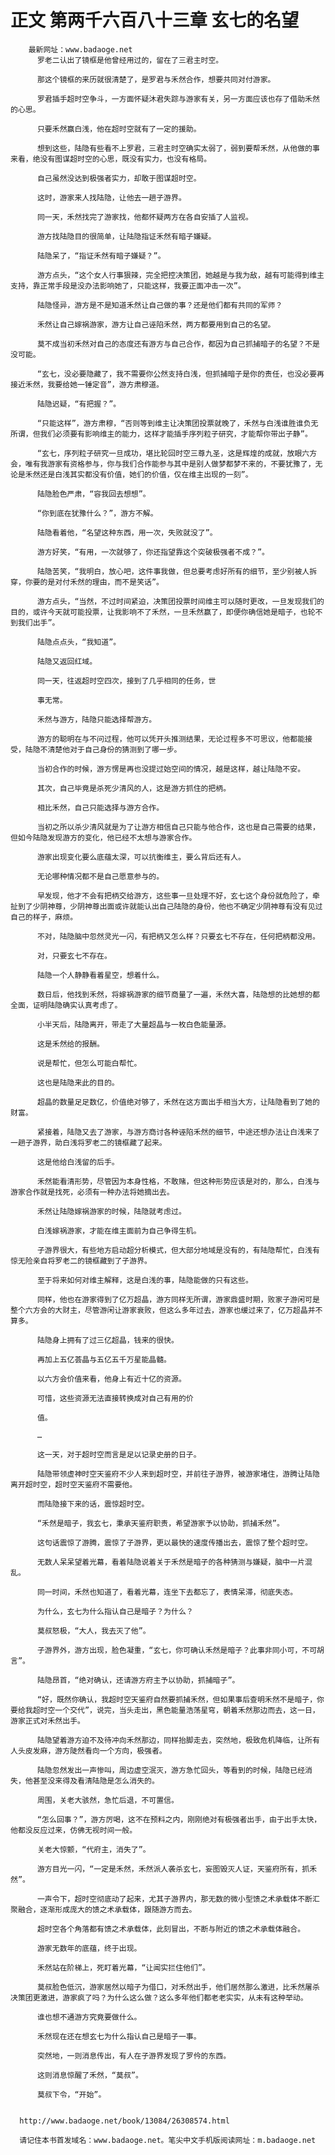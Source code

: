 # 正文 第两千六百八十三章 玄七的名望
        最新网址：www.badaoge.net
          罗老二认出了镜框是他曾经用过的，留在了三君主时空。
      
          那这个镜框的来历就很清楚了，是罗君与禾然合作，想要共同对付游家。
      
          罗君插手超时空争斗，一方面怀疑沐君失踪与游家有关，另一方面应该也存了借助禾然的心思。
      
          只要禾然赢白浅，他在超时空就有了一定的援助。
      
          想到这些，陆隐有些看不上罗君，三君主时空确实太弱了，弱到要帮禾然，从他做的事来看，绝没有图谋超时空的心思，既没有实力，也没有格局。
      
          自己虽然没达到极强者实力，却敢于图谋超时空。
      
          这时，游家来人找陆隐，让他去一趟子游界。
      
          同一天，禾然找完了游家找，他都怀疑两方在各自安插了人监视。
      
          游方找陆隐目的很简单，让陆隐指证禾然有暗子嫌疑。
      
          陆隐呆了，“指证禾然有暗子嫌疑？”。
      
          游方点头，“这个女人行事狠辣，完全把控决策团，她越是与我为敌，越有可能得到维主支持，靠正常手段是没办法影响她了，只能这样，我要正面冲击一次”。
      
          陆隐怪异，游方是不是知道禾然让自己做的事？还是他们都有共同的军师？
      
          禾然让自己嫁祸游家，游方让自己诬陷禾然，两方都要用到自己的名望。
      
          莫不成当初禾然对自己的态度还有游方与自己合作，都因为自己抓捕暗子的名望？不是没可能。
      
          “玄七，没必要隐藏了，我不需要你公然支持白浅，但抓捕暗子是你的责任，也没必要再接近禾然，我要给她一锤定音”，游方肃穆道。
      
          陆隐迟疑，“有把握？”。
      
          “只能这样”，游方肃穆，“否则等到维主让决策团投票就晚了，禾然与白浅谁胜谁负无所谓，但我们必须要有影响维主的能力，这样才能插手序列粒子研究，才能帮你带出子静”。
      
          “玄七，序列粒子研究一旦成功，堪比轮回时空三尊九圣，这是辉煌的成就，放眼六方会，唯有我游家有资格参与，你与我们合作能参与其中是别人做梦都梦不来的，不要犹豫了，无论是禾然还是白浅其实都没有价值，她们的价值，仅在维主出现的一刻”。
      
          陆隐脸色严肃，“容我回去想想”。
      
          “你到底在犹豫什么？”，游方不解。
      
          陆隐看着他，“名望这种东西，用一次，失败就没了”。
      
          游方好笑，“有用，一次就够了，你还指望靠这个突破极强者不成？”。
      
          陆隐苦笑，“我明白，放心吧，这件事我做，但总要考虑好所有的细节，至少别被人拆穿，你要的是对付禾然的理由，而不是笑话”。
      
          游方点头，“当然，不过时间紧迫，决策团投票时间维主可以随时更改，一旦发现我们的目的，或许今天就可能投票，让我影响不了禾然，一旦禾然赢了，即便你确信她是暗子，也轮不到我们出手”。
      
          陆隐点点头，“我知道”。
      
          陆隐又返回红域。
      
          同一天，往返超时空四次，接到了几乎相同的任务，世
      
          事无常。
      
          禾然与游方，陆隐只能选择帮游方。
      
          游方的聪明在与不问过程，他可以凭开头推测结果，无论过程多不可思议，他都能接受，陆隐不清楚他对于自己身份的猜测到了哪一步。
      
          当初合作的时候，游方愣是再也没提过始空间的情况，越是这样，越让陆隐不安。
      
          其次，自己毕竟是杀死少清风的人，这是游方抓住的把柄。
      
          相比禾然，自己只能选择与游方合作。
      
          当初之所以杀少清风就是为了让游方相信自己只能与他合作，这也是自己需要的结果，但如今陆隐发现游方的变化，他已经不太想与游家合作。
      
          游家出现变化要么底蕴太深，可以抗衡维主，要么背后还有人。
      
          无论哪种情况都不是自己愿意参与的。
      
          早发现，他才不会有把柄交给游方，这些事一旦处理不好，玄七这个身份就危险了，牵扯到了少阴神尊，少阴神尊出面或许就能认出自己陆隐的身份，他也不确定少阴神尊有没有见过自己的样子，麻烦。
      
          不对，陆隐脑中忽然灵光一闪，有把柄又怎么样？只要玄七不存在，任何把柄都没用。
      
          对，只要玄七不存在。
      
          陆隐一个人静静看着星空，想着什么。
      
          数日后，他找到禾然，将嫁祸游家的细节商量了一遍，禾然大喜，陆隐想的比她想的都全面，证明陆隐确实认真考虑了。
      
          小半天后，陆隐离开，带走了大量超晶与一枚白色能量源。
      
          这是禾然给的报酬。
      
          说是帮忙，但怎么可能白帮忙。
      
          这也是陆隐来此的目的。
      
          超晶的数量足足数亿，价值绝对够了，禾然在这方面出手相当大方，让陆隐看到了她的财富。
      
          紧接着，陆隐又去了游家，与游方商讨各种诬陷禾然的细节，中途还想办法让白浅来了一趟子游界，助白浅将罗老二的镜框藏了起来。
      
          这是他给白浅留的后手。
      
          禾然能看清形势，尽管因为本身性格，不敢赌，但这种形势应该是对的，那么，白浅与游家合作就是找死，必须有一种办法将她摘出去。
      
          禾然让陆隐嫁祸游家的时候，陆隐就考虑过。
      
          白浅嫁祸游家，才能在维主面前为自己争得生机。
      
          子游界很大，有些地方启动超分析模式，但大部分地域是没有的，有陆隐帮忙，白浅有惊无险亲自将罗老二的镜框藏到了子游界。
      
          至于将来如何对维主解释，这是白浅的事，陆隐能做的只有这些。
      
          同样，他也在游家得到了亿万超晶，游方同样无所谓，游家鼎盛时期，败家子游闲可是整个六方会的大财主，尽管游闲让游家衰败，但这么多年过去，游家也缓过来了，亿万超晶并不算多。
      
          陆隐身上拥有了过三亿超晶，钱来的很快。
      
          再加上五亿荟晶与五亿五千万星能晶髓。
      
          以六方会价值来看，他身上有近十亿的资源。
      
          可惜，这些资源无法直接转换成对自己有用的价
      
          值。
      
          …
      
          这一天，对于超时空而言是足以记录史册的日子。
      
          陆隐带领虚神时空天鉴府不少人来到超时空，并前往子游界，被游家堵住，游腾让陆隐离开超时空，超时空天鉴府不需要他。
      
          而陆隐接下来的话，震惊超时空。
      
          “禾然是暗子，我玄七，秉承天鉴府职责，希望游家予以协助，抓捕禾然”。
      
          这句话震惊了游腾，震惊了子游界，更以最快的速度传播出去，震惊了整个超时空。
      
          无数人呆呆望着光幕，看着陆隐说着关于禾然是暗子的各种猜测与嫌疑，脑中一片混乱。
      
          同一时间，禾然也知道了，看着光幕，连坐下去都忘了，表情呆滞，彻底失态。
      
          为什么，玄七为什么指认自己是暗子？为什么？
      
          莫叔怒极，“大人，我去灭了他”。
      
          子游界外，游方出现，脸色凝重，“玄七，你可确认禾然是暗子？此事非同小可，不可胡言”。
      
          陆隐昂首，“绝对确认，还请游方府主予以协助，抓捕暗子”。
      
          “好，既然你确认，我超时空天鉴府自然要抓捕禾然，但如果事后查明禾然不是暗子，你要给我超时空一个交代”，说完，当头走出，黑色能量浩荡星穹，朝着禾然那边而去，这一日，游家正式对禾然出手。
      
          陆隐望着游方迫不及待冲向禾然那边，同样抬脚走去，突然地，极致危机降临，让所有人头皮发麻，游方陡然看向一个方向，极强者。
      
          陆隐忽然发出一声惨叫，周边虚空泯灭，游方急忙回头，等看到的时候，陆隐已经消失，他甚至没来得及看清陆隐是怎么消失的。
      
          周围，关老大骇然，急忙后退，不可置信。
      
          “怎么回事？”，游方厉喝，这不在预料之内，刚刚绝对有极强者出手，由于出手太快，他都没反应过来，仿佛无视时间一般。
      
          关老大惊颤，“代府主，消失了”。
      
          游方目光一闪，“一定是禾然，禾然派人袭杀玄七，妄图毁灭人证，天鉴府所有，抓禾然”。
      
          一声令下，超时空彻底动了起来，尤其子游界内，那无数的微小型馈之术承载体不断汇聚融合，逐渐形成庞大的馈之术承载体，跟随游方而去。
      
          超时空各个角落都有馈之术承载体，此刻冒出，不断与附近的馈之术承载体融合。
      
          游家无数年的底蕴，终于出现。
      
          禾然站在阶梯上，死盯着光幕，“让闻实拦住他们”。
      
          莫叔脸色低沉，游家居然以暗子为借口，对禾然出手，他们居然那么激进，比禾然屠杀决策团更激进，游家疯了吗？为什么这么做？这么多年他们都老老实实，从未有这种举动。
      
          谁也想不通游方究竟要做什么。
      
          禾然现在还在想玄七为什么指认自己是暗子一事。
      
          突然地，一则消息传出，有人在子游界发现了罗仱的东西。
      
          这则消息惊醒了禾然，“莫叔”。
      
          莫叔下令，“开始”。
      
      
      http://www.badaoge.net/book/13084/26308574.html
      
      请记住本书首发域名：www.badaoge.net。笔尖中文手机版阅读网址：m.badaoge.net